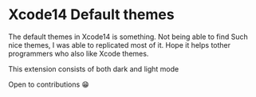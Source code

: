 # Xcode14 Default themes

The default themes in Xcode14 is something. Not being able to find Such nice themes,
I was able to replicated most of it.
Hope it helps tother programmers who also like Xcode themes.

This extension consists of both dark and light mode

Open to contributions 😁
